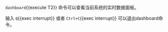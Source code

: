 `dashboard`{{execute T2}} 命令可以查看当前系统的实时数据面板。

输入 `Q`{{exec interrupt}} 或者 `Ctrl+C`{{exec interrupt}} 可以退出dashboard命令。